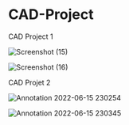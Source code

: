 # CAD-Project

CAD Project 1

![Screenshot (15)](https://user-images.githubusercontent.com/66547099/173888881-965a0763-dd09-4457-bdd2-43688a8883cb.png)

![Screenshot (16)](https://user-images.githubusercontent.com/66547099/173889117-90b12114-27d8-43c8-a996-392ca1ed4adf.png)


CAD Projet 2


![Annotation 2022-06-15 230254](https://user-images.githubusercontent.com/66547099/173890038-7bce9af8-f858-4a3e-b836-2d25f7060820.png)


![Annotation 2022-06-15 230345](https://user-images.githubusercontent.com/66547099/173890215-bbbba0c9-1178-4c99-86b1-94246411894f.png)
